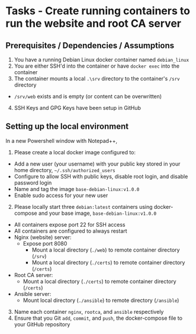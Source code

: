 # Tasks - Create running containers to run the website and root CA server

## Prerequisites / Dependencies / Assumptions

1. You have a running Debian Linux docker container named `debian_linux`
2. You are either SSH'd into the container or have `docker exec` into the container
3. The container mounts a local `.\srv` directory to the container's `/srv` directory
  * `/srv/web` exists and is empty (or content can be overwritten)
4. SSH Keys and GPG Keys have been setup in GitHub

## Setting up the local environment

In a new Powershell window with Notepad++,

1. Please create a local docker image configured to:
  * Add a new user (your username) with your public key stored in your home directory, `~/.ssh/authorized_users`
  * Configure to allow SSH with public keys, disable root login, and disable password login
  * Name and tag the image `base-debian-linux:v1.0.0`
  * Enable sudo access for your new user
2. Please locally start three `debian:latest` containers using docker-compose and your base image, `base-debian-linux:v1.0.0`
  * All containers expose port 22 for SSH access
  * All containers are configured to always restart
  * Nginx (website) server:
    * Expose port 8080
      * Mount a local directory (`./web`) to remote container directory (`/srv`)
      * Mount a local directory (`./certs`) to remote container directory (`/certs`)
  * Root CA server: 
    * Mount a local directory (`./certs`) to remote container directory (`/certs`)
  * Ansible server:
    * Mount local directory (`./ansible`) to remote directory (`/ansible`)
3. Name each container `nginx`, `rootca`, and `ansible` respectively
4. Ensure that you Git `add`, `commit`, and `push`, the docker-compose file to your GitHub repository
